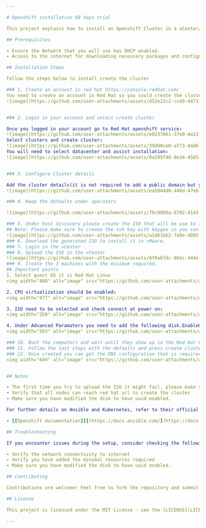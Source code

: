 ```yaml
---

# Openshift installation 60 days trial

This project explains how to install an Openshift Cluster in a vCenter/vMware environment

## Prerequisites

- Ensure the Network that you will use has DHCP enabled.
- Access to the internet for downloading necessary packages and configuring the cluster

## Installation Steps

Follow the steps below to install create the cluster

### 1. Create an account in red hat https://console.redhat.com/
You need to create an account in Red Hat so you could create the cluster 
![image](https://github.com/user-attachments/assets/d52e23c2-ccd9-4473-821a-42b5ab58f897)


### 2. Login in your account and select create cluster

Once you logged in your account go to Red Hat openshift service:
![image](https://github.com/user-attachments/assets/e0233961-37e0-4a13-a509-6f7020d85293)
Select clusters and create cluster:
![image](https://github.com/user-attachments/assets/39d90ce0-af73-44d6-9880-317813eb6972)
You will need to select datacenter and assist installation:
![image](https://github.com/user-attachments/assets/0a295f48-6e34-4585-881a-e830382cf187)


### 3. Configure Cluster details

Add the cluster details(it is not required to add a public domain but you might need to add the records in your computer):
![image](https://github.com/user-attachments/assets/ea5844d0-446d-47eb-ad5c-37364b0a6888)

### 4. Keep the defaults under operators

![image](https://github.com/user-attachments/assets/7bc9899a-6702-4145-aa3a-748862837daa)

### 5. Under host discovery please create the ISO that will be use to install the OS
## Note: Please make sure to create the ssh key with keygen so you can login to your servers.
![image](https://github.com/user-attachments/assets/a1d61bb2-7a9e-4085-aad1-0531671f2ffa)
### 6. Download the generated ISO to install it in vMware.
### 7. Login in the vCenter
### 8. Upload the ISO in the vCenter
![image](https://github.com/user-attachments/assets/6f0a67dc-8bbc-444e-a3de-87c67a1098f7)
### 9. Create the 3 machines with the minimum required.
## Important points
1. Select guest OS it is Red Hat Linux
<img width="488" alt="image" src="https://github.com/user-attachments/assets/0a0f338d-6cce-4f00-935a-011a53b232b0">

2. CPU virtualization should be enabled:
<img width="477" alt="image" src="https://github.com/user-attachments/assets/67e70134-ef56-4ab4-b907-f152cb5d4236">

3. ISO need to be selected and check connect at power on:
<img width="350" alt="image" src="https://github.com/user-attachments/assets/634ef201-2663-495f-aa16-96250722e035">

4. Under Advanced Paramaters you need to add the following disk.EnableUUID as true:
<img width="503" alt="image" src="https://github.com/user-attachments/assets/72eb37d4-8a05-4752-9980-1a80c2a34055">

### 10. Boot the computers and wait until they show up in the Red Hat Console, you can press next after that.
### 11. Follow the last steps with the defaults and press create cluster.
### 12. Once created you can get the DNS configuration that is required and also the user and password for your cluster:
<img width="649" alt="image" src="https://github.com/user-attachments/assets/6c02ac97-dda6-4cba-814e-a1c5f774804f">


## Notes

- The first time you try to upload the ISO it might fail, please make sure to read the error, open the URL that is failing, trust the certificate and upload the file again.
- Verify that all nodes can reach red hat url to create the cluster
- Make sure you have modified the disk to have uuid enabled.

For further details on Ansible and Kubernetes, refer to their official documentation:

- [[Openshift documentation][[(https://docs.ansible.com/](https://docs.openshift.com/container-platform/4.10/installing/index.html))]](https://docs.openshift.com/container-platform/4.10/installing/index.html)

## Troubleshooting

If you encounter issues during the setup, consider checking the following:

- Verify the network connectivity to internet
- Verify you have added the minimal resources required 
- Make sure you have modified the disk to have uuid enabled.

## Contributing

Contributions are welcome! Feel free to fork the repository and submit pull requests.

## License

This project is licensed under the MIT License - see the [LICENSE](LICENSE) file for details.

---
```


